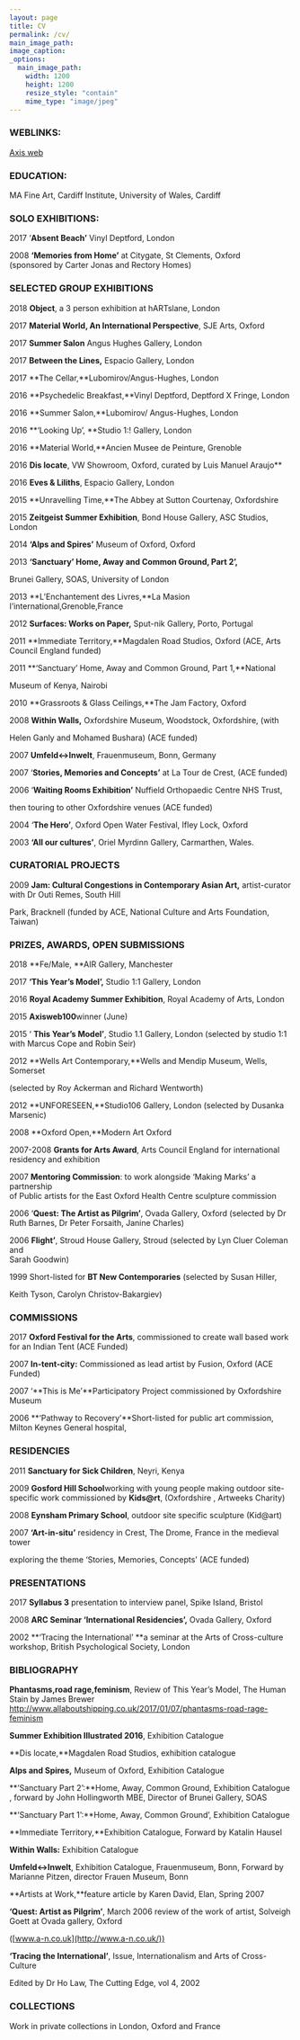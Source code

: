 ```yaml
---
layout: page
title: CV
permalink: /cv/
main_image_path:
image_caption:
_options:
  main_image_path:
    width: 1200
    height: 1200
    resize_style: "contain"
    mime_type: "image/jpeg"
---
```


### WEBLINKS:

[Axis web](http://www.axisweb.org/p/madiacharyabaskerville)

### EDUCATION:

MA Fine Art, Cardiff Institute, University of Wales, Cardiff

### SOLO EXHIBITIONS:

2017 ‘**Absent Beach’** Vinyl Deptford, London

2008 **‘Memories from Home’** at Citygate, St Clements, Oxford<br>(sponsored by Carter Jonas and Rectory Homes)

### SELECTED GROUP EXHIBITIONS

2018&nbsp;**Object**, a 3 person exhibition at hARTslane, London

2017 **Material World, An International Perspective**, SJE Arts, Oxford

2017 **Summer Salon** Angus Hughes Gallery, London

2017 **Between the Lines,** Espacio Gallery, London

2017 **The Cellar,**Lubomirov/Angus-Hughes, London

2016 **Psychedelic Breakfast,**Vinyl Deptford, Deptford X Fringe, London

2016 **Summer Salon,**Lubomirov/ Angus-Hughes, London

2016 **‘Looking Up’,&nbsp;**Studio 1:! Gallery, London

2016 **Material World,**Ancien Musee de Peinture, Grenoble

2016 **Dis locate**, VW Showroom, Oxford, curated by Luis Manuel Araujo\*\*

2016 **Eves & Liliths**, Espacio Gallery, London

2015 **Unravelling Time,**The Abbey at Sutton Courtenay, Oxfordshire

2015 **Zeitgeist Summer Exhibition**, Bond House Gallery, ASC Studios, London

2014 **‘Alps and Spires’** Museum of Oxford, Oxford

2013 **‘Sanctuary’ Home, Away and Common Ground, Part 2’,**

Brunei Gallery, SOAS, University of London

2013 **L’Enchantement des Livres,**La Masion I’international,Grenoble,France

2012 **Surfaces: Works on Paper,** Sput-nik Gallery, Porto, Portugal

2011 **Immediate Territory,**Magdalen Road Studios, Oxford (ACE, Arts Council England funded)

2011 **‘Sanctuary’ Home, Away and Common Ground, Part 1,**National

Museum of Kenya, Nairobi

2010 **Grassroots & Glass Ceilings,**The Jam Factory, Oxford

2008 **Within Walls,** Oxfordshire Museum, Woodstock, Oxfordshire, (with

Helen Ganly and Mohamed Bushara) (ACE funded)

2007 **Umfeld&lt;-&gt;Inwelt**, Frauenmuseum, Bonn, Germany

2007 ‘**Stories, Memories and Concepts’** at La Tour de Crest, (ACE funded)

2006 ‘**Waiting Rooms Exhibition’** Nuffield Orthopaedic Centre NHS Trust,

then touring to other Oxfordshire venues (ACE funded)

2004 ‘**The Hero’**, Oxford Open Water Festival, Ifley Lock, Oxford

2003 **‘All our cultures’**, Oriel Myrdinn Gallery, Carmarthen, Wales.

### CURATORIAL PROJECTS

2009 **Jam: Cultural Congestions in Contemporary Asian Art,** artist-curator with Dr Outi Remes, South Hill

Park, Bracknell (funded by ACE, National Culture and Arts Foundation, Taiwan)

### PRIZES, AWARDS, OPEN SUBMISSIONS

2018&nbsp;**Fe/Male,&nbsp;**AIR Gallery, Manchester

2017 **‘This Year’s Model’,** Studio 1:1 Gallery, London

2016 **Royal Academy Summer Exhibition**, Royal Academy of Arts, London

2015 **Axisweb100**winner (June)

2015 ‘ **This Year’s Model’**, Studio 1.1 Gallery, London (selected by studio 1:1 with Marcus Cope and Robin Seir)

2012 **Wells Art Contemporary,**Wells and Mendip Museum, Wells, Somerset

(selected by Roy Ackerman and Richard Wentworth)

2012 **UNFORESEEN,**Studio106 Gallery, London (selected by Dusanka Marsenic)

2008 **Oxford Open,**Modern Art Oxford

2007-2008 **Grants for Arts Award**, Arts Council England for international<br>residency and exhibition

2007 **Mentoring Commission**: to work alongside ‘Making Marks’ a partnership<br>of Public artists for the East Oxford Health Centre sculpture commission

2006 ‘**Quest: The Artist as Pilgrim’**, Ovada Gallery, Oxford (selected by Dr<br>Ruth Barnes, Dr Peter Forsaith, Janine Charles)

2006 **Flight’**, Stroud House Gallery, Stroud (selected by Lyn Cluer Coleman and<br>Sarah Goodwin)

1999 Short-listed for **BT New Contemporaries** (selected by Susan Hiller,

Keith Tyson, Carolyn Christov-Bakargiev)

### COMMISSIONS

2017 **Oxford Festival for the Arts**, commissioned to create wall based work for an Indian Tent (ACE Funded)

2007 **In-tent-city:** Commissioned as lead artist by Fusion, Oxford (ACE Funded)

2007 ‘**This is Me’**Participatory Project commissioned by Oxfordshire Museum

2006 **‘Pathway to Recovery’**Short-listed for public art commission, Milton Keynes General hospital,

### RESIDENCIES

2011 **Sanctuary for Sick Children**, Neyri, Kenya

2009 **Gosford Hill School**working with young people making outdoor site-specific work commissioned by **Kids@rt**, (Oxfordshire , Artweeks Charity)

2008 **Eynsham Primary School**, outdoor site specific sculpture (Kid@art)

2007&nbsp;**‘Art-in-situ’**&nbsp;residency in Crest, The Drome, France in the medieval tower

exploring the theme ‘Stories, Memories, Concepts’ (ACE funded)

### PRESENTATIONS

2017 **Syllabus 3** presentation to interview panel, Spike Island, Bristol

2008 **ARC Seminar ‘International Residencies’,** Ovada Gallery, Oxford

2002 **‘Tracing the International’&nbsp;**a seminar at the Arts of Cross-culture workshop, British Psychological Society, London

### BIBLIOGRAPHY

**Phantasms,road rage,feminism**, Review of This Year’s Model, The Human Stain by James Brewer http://www.allaboutshipping.co.uk/2017/01/07/phantasms-road-rage-feminism

**Summer Exhibition Illustrated 2016**, Exhibition Catalogue

**Dis locate,**Magdalen Road Studios, exhibition catalogue

**Alps and Spires,** Museum of Oxford, Exhibition Catalogue

**‘Sanctuary Part 2’:**Home, Away, Common Ground, Exhibition Catalogue , forward by John Hollingworth MBE, Director of Brunei Gallery, SOAS

**‘Sanctuary Part 1’:**Home, Away, Common Ground’, Exhibition Catalogue

**Immediate Territory,**Exhibition Catalogue, Forward by Katalin Hausel

**Within Walls:** Exhibition Catalogue

**Umfeld&lt;-&gt;Inwelt**, Exhibition Catalogue, Frauenmuseum, Bonn, Forward by Marianne Pitzen, director Frauen Museum, Bonn

**Artists at Work,**feature article by Karen David, Elan, Spring 2007

**‘Quest: Artist as Pilgrim’**, March 2006 review of the work of artist, Solveigh Goett at Ovada gallery, Oxford

([www.a-n.co.uk](http://www.a-n.co.uk/))

**‘Tracing the International’**, Issue, Internationalism and Arts of Cross-Culture

Edited by Dr Ho Law, The Cutting Edge, vol 4, 2002

### COLLECTIONS

Work in private collections in London, Oxford and France
